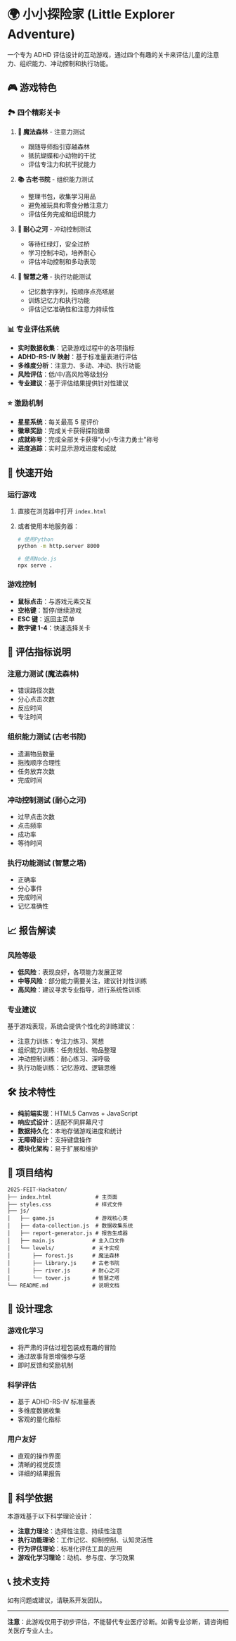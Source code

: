 # 🌍 小小探险家 (Little Explorer Adventure)

一个专为 ADHD 评估设计的互动游戏，通过四个有趣的关卡来评估儿童的注意力、组织能力、冲动控制和执行功能。

## 🎮 游戏特色

### 🏞️ 四个精彩关卡

1. **🌲 魔法森林** - 注意力测试

   - 跟随导师指引穿越森林
   - 抵抗蝴蝶和小动物的干扰
   - 评估专注力和抗干扰能力

2. **📚 古老书院** - 组织能力测试

   - 整理书包，收集学习用品
   - 避免被玩具和零食分散注意力
   - 评估任务完成和组织能力

3. **🌉 耐心之河** - 冲动控制测试

   - 等待红绿灯，安全过桥
   - 学习控制冲动，培养耐心
   - 评估冲动控制和多动表现

4. **🏰 智慧之塔** - 执行功能测试
   - 记忆数字序列，按顺序点亮塔层
   - 训练记忆力和执行功能
   - 评估记忆准确性和注意力持续性

### 📊 专业评估系统

- **实时数据收集**：记录游戏过程中的各项指标
- **ADHD-RS-IV 映射**：基于标准量表进行评估
- **多维度分析**：注意力、多动、冲动、执行功能
- **风险评估**：低/中/高风险等级划分
- **专业建议**：基于评估结果提供针对性建议

### ⭐ 激励机制

- **星星系统**：每关最高 5 星评价
- **徽章奖励**：完成关卡获得探险徽章
- **成就称号**：完成全部关卡获得"小小专注力勇士"称号
- **进度追踪**：实时显示游戏进度和成就

## 🚀 快速开始

### 运行游戏

1. 直接在浏览器中打开 `index.html`
2. 或者使用本地服务器：

   ```bash
   # 使用Python
   python -m http.server 8000

   # 使用Node.js
   npx serve .
   ```

### 游戏控制

- **鼠标点击**：与游戏元素交互
- **空格键**：暂停/继续游戏
- **ESC 键**：返回主菜单
- **数字键 1-4**：快速选择关卡

## 🎯 评估指标说明

### 注意力测试 (魔法森林)

- 错误路径次数
- 分心点击次数
- 反应时间
- 专注时间

### 组织能力测试 (古老书院)

- 遗漏物品数量
- 拖拽顺序合理性
- 任务放弃次数
- 完成时间

### 冲动控制测试 (耐心之河)

- 过早点击次数
- 点击频率
- 成功率
- 等待时间

### 执行功能测试 (智慧之塔)

- 正确率
- 分心事件
- 完成时间
- 记忆准确性

## 📈 报告解读

### 风险等级

- **低风险**：表现良好，各项能力发展正常
- **中等风险**：部分能力需要关注，建议针对性训练
- **高风险**：建议寻求专业指导，进行系统性训练

### 专业建议

基于游戏表现，系统会提供个性化的训练建议：

- 注意力训练：专注力练习、冥想
- 组织能力训练：任务规划、物品整理
- 冲动控制训练：耐心练习、深呼吸
- 执行功能训练：记忆游戏、逻辑思维

## 🛠️ 技术特性

- **纯前端实现**：HTML5 Canvas + JavaScript
- **响应式设计**：适配不同屏幕尺寸
- **数据持久化**：本地存储游戏进度和统计
- **无障碍设计**：支持键盘操作
- **模块化架构**：易于扩展和维护

## 📁 项目结构

```
2025-FEIT-Hackaton/
├── index.html              # 主页面
├── styles.css              # 样式文件
├── js/
│   ├── game.js             # 游戏核心类
│   ├── data-collection.js  # 数据收集系统
│   ├── report-generator.js # 报告生成器
│   ├── main.js            # 主入口文件
│   └── levels/            # 关卡实现
│       ├── forest.js      # 魔法森林
│       ├── library.js     # 古老书院
│       ├── river.js       # 耐心之河
│       └── tower.js       # 智慧之塔
└── README.md              # 说明文档
```

## 🎨 设计理念

### 游戏化学习

- 将严肃的评估过程包装成有趣的冒险
- 通过故事背景增强参与感
- 即时反馈和奖励机制

### 科学评估

- 基于 ADHD-RS-IV 标准量表
- 多维度数据收集
- 客观的量化指标

### 用户友好

- 直观的操作界面
- 清晰的视觉反馈
- 详细的结果报告

## 🔬 科学依据

本游戏基于以下科学理论设计：

- **注意力理论**：选择性注意、持续性注意
- **执行功能理论**：工作记忆、抑制控制、认知灵活性
- **行为评估理论**：标准化评估工具的应用
- **游戏化学习理论**：动机、参与度、学习效果

## 📞 技术支持

如有问题或建议，请联系开发团队。

---

**注意**：此游戏仅用于初步评估，不能替代专业医疗诊断。如需专业诊断，请咨询相关医疗专业人士。
